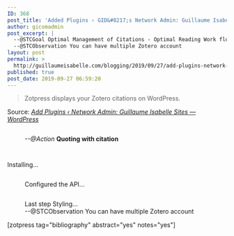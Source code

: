 ```yaml
---
ID: 368
post_title: 'Added Plugins ‹ GID&#8217;s Network Admin: Guillaume Isabelle Sites — WordPress'
author: gicomadmin
post_excerpt: |
  --@STCGoal Optimal Management of Citations - Optimal Reading Work flow that generates useful content for thesis writting
  --@STCObservation You can have multiple Zotero account
layout: post
permalink: >
  http://guillaumeisabelle.com/blogging/2019/09/27/add-plugins-network-admin-guillaume-isabelle-sites-wordpress/
published: true
post_date: 2019-09-27 06:59:20
---
```

> Zotpress displays your Zotero citations on WordPress.

Source: *[Add Plugins ‹ Network Admin: Guillaume Isabelle Sites — WordPress][1]*

<!-- wp:image {"id":375,"linkDestination":"custom"} --><figure class="wp-block-image">

<a href="https://wordpress.org/plugins/zotpress/" target="_blank" rel="noreferrer noopener"><img src="http://guillaumeisabelle.com/blogging/wp-content/uploads/sites/10/2019/09/image-3-1024x598.png" alt="" class="wp-image-375" /></a><figcaption>*--@Action* **Quoting with citation**</figcaption></figure> <!-- /wp:image -->

<!-- wp:image {"id":370} --><figure class="wp-block-image">

<img src="http://guillaumeisabelle.com/blogging/wp-content/uploads/sites/10/2019/09/image-1.png" alt="" class="wp-image-370" /></figure> <!-- /wp:image -->

<!-- wp:image {"id":372} --><figure class="wp-block-image">

<img src="http://guillaumeisabelle.com/blogging/wp-content/uploads/sites/10/2019/09/image-2-520x1024.png" alt="" class="wp-image-372" /></figure> <!-- /wp:image -->

<!-- wp:paragraph -->

Installing...

<!-- /wp:paragraph -->

<!-- wp:image {"id":382} --><figure class="wp-block-image">

<img src="http://guillaumeisabelle.com/blogging/wp-content/uploads/sites/10/2019/09/image-5-1024x822.png" alt="" class="wp-image-382" /><figcaption>Configured the API...</figcaption></figure> <!-- /wp:image -->

<!-- wp:image {"id":384} --><figure class="wp-block-image">

<img src="http://guillaumeisabelle.com/blogging/wp-content/uploads/sites/10/2019/09/image-6-1024x486.png" alt="" class="wp-image-384" /><figcaption>Last step Styling...  
--@STCObservation You can have multiple Zotero account</figcaption></figure> <!-- /wp:image -->

<!-- wp:shortcode --> [zotpress tag="bibliography" abstract="yes" notes="yes"] 

<!-- /wp:shortcode -->

 [1]: http://guillaumeisabelle.com/wp-admin/network/plugin-install.php